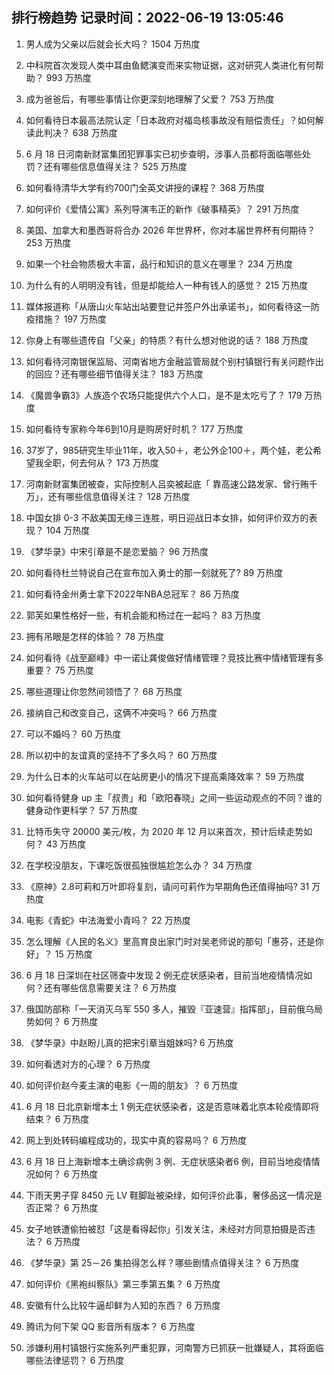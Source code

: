 
## 排行榜趋势 记录时间：2022-06-19 13:05:46
  
  1. 男人成为父亲以后就会长大吗？ 1504 万热度
    
  2. 中科院首次发现人类中耳由鱼鳃演变而来实物证据，这对研究人类进化有何帮助？ 993 万热度
    
  3. 成为爸爸后，有哪些事情让你更深刻地理解了父爱？ 753 万热度
    
  4. 如何看待日本最高法院认定「日本政府对福岛核事故没有赔偿责任」？如何解读此判决？ 638 万热度
    
  5. 6 月 18 日河南新财富集团犯罪事实已初步查明，涉事人员都将面临哪些处罚？还有哪些信息值得关注？ 525 万热度
    
  6. 如何看待清华大学有约700门全英文讲授的课程？ 368 万热度
    
  7. 如何评价《爱情公寓》系列导演韦正的新作《破事精英》？ 291 万热度
    
  8. 美国、加拿大和墨西哥将合办 2026 年世界杯，你对本届世界杯有何期待？ 253 万热度
    
  9. 如果一个社会物质极大丰富，品行和知识的意义在哪里？ 234 万热度
    
  10. 为什么有的人明明没有钱，但是却能给人一种有钱人的感觉？ 215 万热度
    
  11. 媒体报道称「从唐山火车站出站要登记并签户外出承诺书」，如何看待这一防疫措施？ 197 万热度
    
  12. 你身上有哪些遗传自「父亲」的特质？有什么想对他说的话？ 188 万热度
    
  13. 如何看待河南银保监局、河南省地方金融监管局就个别村镇银行有关问题作出的回应？还有哪些细节值得关注？ 183 万热度
    
  14. 《魔兽争霸3》人族造个农场只能提供六个人口，是不是太吃亏了？ 179 万热度
    
  15. 如何看待专家称今年6到10月是购房好时机？ 177 万热度
    
  16. 37岁了，985研究生毕业11年，收入50＋，老公外企100＋，两个娃，老公希望我全职，何去何从？ 173 万热度
    
  17. 河南新财富集团被查，实际控制人吕奕被起底「 靠高速公路发家、曾行贿千万」，还有哪些信息值得关注？ 128 万热度
    
  18. 中国女排 0-3 不敌美国无缘三连胜，明日迎战日本女排，如何评价双方的表现？ 104 万热度
    
  19. 《梦华录》中宋引章是不是恋爱脑？ 96 万热度
    
  20. 如何看待杜兰特说自己在宣布加入勇士的那一刻就死了? 89 万热度
    
  21. 如何看待金州勇士拿下2022年NBA总冠军？ 86 万热度
    
  22. 郭芙如果性格好一些，有机会能和杨过在一起吗？ 83 万热度
    
  23. 拥有吊眼是怎样的体验？ 78 万热度
    
  24. 如何看待《战至巅峰》中一诺让龚俊做好情绪管理？竞技比赛中情绪管理有多重要？ 75 万热度
    
  25. 哪些道理让你忽然间领悟了？ 68 万热度
    
  26. 接纳自己和改变自己，这俩不冲突吗？ 66 万热度
    
  27. 可以不婚吗？ 60 万热度
    
  28. 所以初中的友谊真的坚持不了多久吗？ 60 万热度
    
  29. 为什么日本的火车站可以在站房更小的情况下提高乘降效率？ 59 万热度
    
  30. 如何看待健身 up 主「叔贵」和「欧阳春晓」之间一些运动观点的不同？谁的健身动作更科学？ 57 万热度
    
  31. 比特币失守 20000 美元/枚，为 2020 年 12 月以来首次，预计后续走势如何？ 43 万热度
    
  32. 在学校没朋友，下课吃饭很孤独很尴尬怎么办？ 34 万热度
    
  33. 《原神》2.8可莉和万叶即将复刻，请问可莉作为早期角色还值得抽吗? 31 万热度
    
  34. 电影《青蛇》中法海爱小青吗？ 22 万热度
    
  35. 怎么理解《人民的名义》里高育良出家门时对吴老师说的那句「惠芬，还是你好」？ 15 万热度
    
  36. 6 月 18 日深圳在社区筛查中发现 2 例无症状感染者，目前当地疫情情况如何？还有哪些信息需要关注？ 6 万热度
    
  37. 俄国防部称「一天消灭乌军 550 多人，摧毁『亚速营』指挥部」，目前俄乌局势如何？ 6 万热度
    
  38. 《梦华录》中赵盼儿真的把宋引章当姐妹吗? 6 万热度
    
  39. 如何看透对方的心理？ 6 万热度
    
  40. 如何评价赵今麦主演的电影《一周的朋友》？ 6 万热度
    
  41. 6 月 18 日北京新增本土 1 例无症状感染者，这是否意味着北京本轮疫情即将结束？ 6 万热度
    
  42. 网上到处转码编程成功的，现实中真的容易吗？ 6 万热度
    
  43. 6 月 18 日上海新增本土确诊病例 3 例、无症状感染者6 例，目前当地疫情情况如何？ 6 万热度
    
  44. 下雨天男子穿 8450 元 LV 鞋脚趾被染绿，如何评价此事，奢侈品这一情况是否正常？ 6 万热度
    
  45. 女子地铁遭偷拍被怼「这是看得起你」引发关注，未经对方同意拍摄是否违法？ 6 万热度
    
  46. 《梦华录》第 25－26 集拍得怎么样？哪些剧情点值得关注？ 6 万热度
    
  47. 如何评价《黑袍纠察队》第三季第五集？ 6 万热度
    
  48. 安徽有什么比较牛逼却鲜为人知的东西？ 6 万热度
    
  49. 腾讯为何下架 QQ 影音所有版本？ 6 万热度
    
  50. 涉嫌利用村镇银行实施系列严重犯罪，河南警方已抓获一批嫌疑人，其将面临哪些法律惩罚？ 6 万热度
    